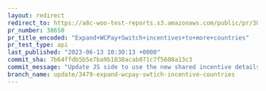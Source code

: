 ```yaml
---
layout: redirect
redirect_to: https://a8c-woo-test-reports.s3.amazonaws.com/public/pr/38650/api/index.html
pr_number: 38650
pr_title_encoded: "Expand+WCPay+Switch+incentives+to+more+countries"
pr_test_type: api
last_published: "2023-06-13 10:30:13 +0000"
commit_sha: 7b64ffdb5b5e7ba9b1838acab071c7f5608a13c3
commit_message: "Update JS side to use the new shared incentive details"
branch_name: update/3479-expand-wcpay-swtich-incentive-countries
---
```

